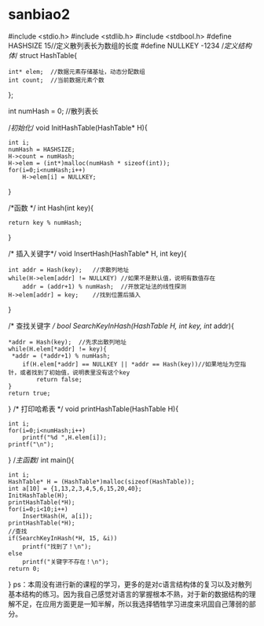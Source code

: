 # sanbiao2
#include <stdio.h>
#include <stdlib.h>
#include <stdbool.h>
#define HASHSIZE 15//定义散列表长为数组的长度
#define NULLKEY -1234
/*定义结构体*/
struct HashTable{

	int* elem;	//数据元素存储基址，动态分配数组
	int count;	//当前数据元素个数 
};

int numHash = 0;	//散列表长

/*初始化*/
void InitHashTable(HashTable* H){

	int i;
	numHash = HASHSIZE;
	H->count = numHash;
	H->elem = (int*)malloc(numHash * sizeof(int));
	for(i=0;i<numHash;i++)
		H->elem[i] = NULLKEY;
} 

/*函数 */
int Hash(int key){

	return key % numHash;	
} 

/* 插入关键字*/
void InsertHash(HashTable* H, int key){

	int addr = Hash(key);	//求散列地址
	while(H->elem[addr] != NULLKEY)	//如果不是默认值，说明有数值存在
		addr = (addr+1) % numHash;	//开放定址法的线性探测
	H->elem[addr] = key;	//找到位置后插入 
}

/* 查找关键字 */
bool SearchKeyInHash(HashTable H, int key, int* addr){

    *addr = Hash(key);	//先求出散列地址
	while(H.elem[*addr] != key){
	 *addr = (*addr+1) % numHash;	
		if(H.elem[*addr] == NULLKEY || *addr == Hash(key))//如果地址为空指针，或者找到了初始值，说明表里没有这个key
			return false; 
	} 
	return true;
}
/* 打印哈希表 */
void printHashTable(HashTable H){

	int i;
	for(i=0;i<numHash;i++)
		printf("%d ",H.elem[i]);
	printf("\n");
}
/*主函数*/
int main(){

	int i;
	HashTable* H = (HashTable*)malloc(sizeof(HashTable));
	int a[10] = {1,13,2,3,4,5,6,15,20,40};
	InitHashTable(H);
	printHashTable(*H);
	for(i=0;i<10;i++)
		InsertHash(H, a[i]);
	printHashTable(*H);
	//查找
	if(SearchKeyInHash(*H, 15, &i))
		printf("找到了！\n");
	else
		printf("关键字不存在！\n");
	return 0;
} 
ps：本周没有进行新的课程的学习，更多的是对c语言结构体的复习以及对散列基本结构的练习。因为我自己感觉对语言的掌握根本不熟，对于新的数据结构的理解不足，在应用方面更是一知半解，所以我选择牺牲学习进度来巩固自己薄弱的部分。

